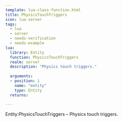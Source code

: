 ```yaml
---
template: lua-class-function.html
title: PhysicsTouchTriggers
icon: lua-server
tags:
  - lua
  - server
  - needs-verification
  - needs-example
lua:
  library: Entity
  function: PhysicsTouchTriggers
  realm: server
  description: "Physics touch triggers."
  
  arguments:
  - position: 1
    name: "entity"
    type: Entity
  returns:
    
---
```


<div class="lua__search__keywords">
Entity:PhysicsTouchTriggers &#x2013; Physics touch triggers.
</div>
